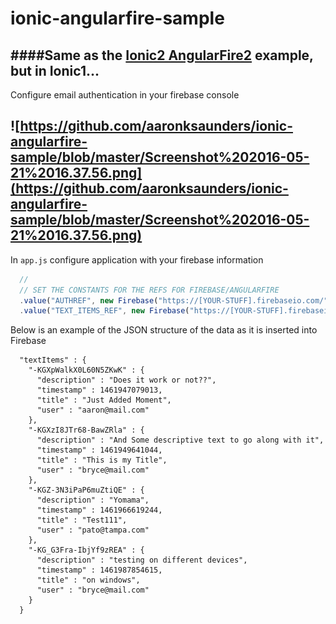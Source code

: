 # ionic-angularfire-sample
####Same as the [Ionic2 AngularFire2](http://www.clearlyinnovative.com/integrating-firebase-with-angularfire2-into-angularjs-ionic2) example, but in Ionic1...
--

Configure email authentication in your firebase console

![https://github.com/aaronksaunders/ionic-angularfire-sample/blob/master/Screenshot%202016-05-21%2016.37.56.png](https://github.com/aaronksaunders/ionic-angularfire-sample/blob/master/Screenshot%202016-05-21%2016.37.56.png)
--
In `app.js` configure application with your firebase information
```Javascript
  //
  // SET THE CONSTANTS FOR THE REFS FOR FIREBASE/ANGULARFIRE
  .value("AUTHREF", new Firebase("https://[YOUR-STUFF].firebaseio.com/"))
  .value("TEXT_ITEMS_REF", new Firebase("https://[YOUR-STUFF].firebaseio.com/textItems"))
```

Below is an example of the JSON structure of the data as it is inserted into Firebase
```
  "textItems" : {
    "-KGXpWalkX0L60N5ZKwK" : {
      "description" : "Does it work or not??",
      "timestamp" : 1461947079013,
      "title" : "Just Added Moment",
      "user" : "aaron@mail.com"
    },
    "-KGXzI8JTr68-BawZRla" : {
      "description" : "And Some descriptive text to go along with it",
      "timestamp" : 1461949641044,
      "title" : "This is my Title",
      "user" : "bryce@mail.com"
    },
    "-KGZ-3N3iPaP6muZtiQE" : {
      "description" : "Yomama",
      "timestamp" : 1461966619244,
      "title" : "Test111",
      "user" : "pato@tampa.com"
    },
    "-KG_G3Fra-IbjYf9zREA" : {
      "description" : "testing on different devices",
      "timestamp" : 1461987854615,
      "title" : "on windows",
      "user" : "bryce@mail.com"
    }
  }
 ```

